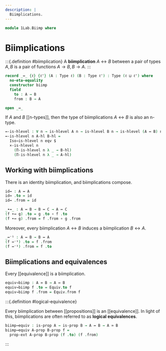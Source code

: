 ```yaml
---
description: |
  Biimplications.
---
```

<!--
```agda
open import 1Lab.Reflection.Record
open import 1Lab.Extensionality
open import 1Lab.HLevel.Closure
open import 1Lab.HLevel
open import 1Lab.Equiv
open import 1Lab.Type

open import Meta.Invariant
```
-->
```agda
module 1Lab.Biimp where
```

# Biimplications

:::{.definition #biimplication}
A **biimplication** $A \leftrightarrow B$ between a pair of types $A, B$
is a pair of functions $A \to B, B \to A$.
:::

```agda
record _↔_ {ℓ} {ℓ'} (A : Type ℓ) (B : Type ℓ') : Type (ℓ ⊔ ℓ') where
  no-eta-equality
  constructor biimp
  field
    to : A → B
    from : B → A

open _↔_
```

<!--
```agda
private variable
  ℓ ℓ' : Level
  A B C : Type ℓ
```
-->

<!--
```agda
module Biimp (f : A ↔ B) where
  open _↔_ f public
```
-->

If $A$ and $B$ [[n-types]], then the type of biimplications $A \leftrightarrow B$
is also an n-type.

<!--
```agda
private unquoteDecl eqv = declare-record-iso eqv (quote _↔_)
```
-->

```agda
↔-is-hlevel : ∀ n → is-hlevel A n → is-hlevel B n → is-hlevel (A ↔ B) n
↔-is-hlevel n A-hl B-hl =
  Iso→is-hlevel n eqv $
  ×-is-hlevel n
    (Π-is-hlevel n λ _ → B-hl)
    (Π-is-hlevel n λ _ → A-hl)
```

<!--
```agda
instance
  H-Level-↔
    : ∀ {n}
    → ⦃ _ : H-Level A n ⦄ ⦃ _ : H-Level B n ⦄
    → H-Level (A ↔ B) n
  H-Level-↔ {n = n} .H-Level.has-hlevel =
    ↔-is-hlevel n (hlevel n) (hlevel n)

instance
  Extensional-↔
    : ∀ {ℓr}
    → ⦃ _ : Extensional ((A → B) × (B → A)) ℓr ⦄
    → Extensional (A ↔ B) ℓr
  Extensional-↔ ⦃ e ⦄ = iso→extensional eqv e
```
-->

## Working with biimplications

There is an identity biimplication, and biimplications compose.

```agda
id↔ : A ↔ A
id↔ .to = id
id↔ .from = id

_∙↔_ : A ↔ B → B ↔ C → A ↔ C
(f ∙↔ g) .to = g .to ∘ f .to
(f ∙↔ g) .from = f .from ∘ g .from
```

Moreover, every biimplication $A \leftrightarrow B$ induces a biimplication
$B \leftrightarrow A$.

```agda
_↔⁻¹ : A ↔ B → B ↔ A
(f ↔⁻¹) .to = f .from
(f ↔⁻¹) .from = f .to
```

## Biimplications and equivalences

Every [[equivalence]] is a biimplication.

```agda
equiv→biimp : A ≃ B → A ↔ B
equiv→biimp f .to = Equiv.to f
equiv→biimp f .from = Equiv.from f
```

:::{.definition #logical-equivalence}

Every biimplication between [[propositions]] is an [[equivalence]].
In light of this, biimplications are often referred to as
**logical equivalences**.

```agda
biimp→equiv : is-prop A → is-prop B → A ↔ B → A ≃ B
biimp→equiv A-prop B-prop f =
  prop-ext A-prop B-prop (f .to) (f .from)
```
:::

<!--
```agda
infix 21 _↔_
infixr 30 _∙↔_
infix 31 _↔⁻¹
```
-->
